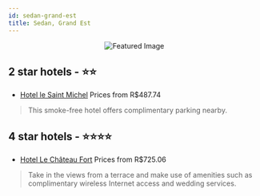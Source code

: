 ```yaml
---
id: sedan-grand-est
title: Sedan, Grand Est
---
```


<center><img src="https://i.travelapi.com/hotels/12000000/12000000/11997500/11997447/29e98895_z.jpg" alt="Featured Image" /></center>


##  2 star hotels - ⭐️⭐️

-    [Hotel le Saint Michel](https://us.hurb.com/hotels/sedan/hotel-le-saint-michel-JNP-JP112517?cmp=18055) Prices from R$487.74
   > This smoke-free hotel offers complimentary parking nearby.

##  4 star hotels - ⭐️⭐️⭐️⭐️

-    [Hotel Le Château Fort](https://us.hurb.com/hotels/sedan/hotel-le-chateau-fort-JNP-JP972177?cmp=18055) Prices from R$725.06
   > Take in the views from a terrace and make use of amenities such as complimentary wireless Internet access and wedding services.
